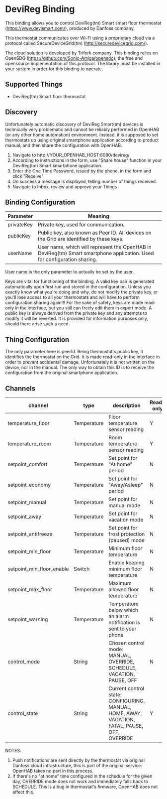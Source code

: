 # DeviReg Binding

This binding allows you to control DeviReg(tm) Smart smart floor thermostat (https://www.devismart.com/), produced by Danfoss company.

This thermostat communicates over Wi-Fi using a proprietary cloud via a protocol called SecureDeviceGrid(tm)
(http://securedevicegrid.com/).

The cloud solution is developed by Trifork company. This binding relies on OpenSDG (https://github.com/Sonic-Amiga/opensdg), the
free and opensource implementation of this protocol. The library must be installed in your system in order for this binding to
operate.

## Supported Things

- DeviReg(tm) Smart floor thermostat

## Discovery

Unfortunately automatic discovery of DeviReg Smart(tm) devices is technically very problematic and cannot be reliably performed in
OpenHAB (or any other home automation) environment. Instead, it is supposed to set thermostats up using original smartphone
application according to product manual; and then share the configuration with OpenHAB.   

1. Navigate to http://YOUR_OPENHAB_HOST:8080/devireg/
2. According to instructions in the form, use "Share house" function in your DeviReg(tm) Smart smartphone application.
3. Enter the One Time Password, issued by the phone, in the form and click "Receive"
4. On success a message is displayed, telling number of things received.
5. Navigate to Inbox, review and approve your Things

## Binding Configuration

| Parameter  | Meaning                                                                                  |
|------------|------------------------------------------------------------------------------------------|
| privateKey | Private key, used for communication.                                                     |
| publicKey  | Public key, also known as Peer ID. All devices on the Grid are identified by these keys. |
| userName   | User name, which will represent the OpenHAB in DeviReg(tm) Smart smartphone application. Used for configuration sharing. |

User name is the only parameter to actually be set by the user.

Keys are vital for functioning of the binding. A valid key pair is generated automatically upon first run and stored in the
configuration. Unless you exactly know what you're doing and why, do not modify the private key, or you'll lose access to all
your thermostats and will have to perform configuration sharing again!!! For the sake of safety, keys are made read-only in the
interface, but you still can freely edit them in expert mode. A public key is always derived from the private key and any attempts
to modify it will be reverted. It is provided for information purposes only, should there arise such a need.

## Thing Configuration

The only parameter here is peerId. Being thermostat's public key, it identifies the thermostat on the Grid. It is made read-only in
the interface in order to prevent accidental damage. Unfortunately it is not written on the device, nor in the manual. The only way
to obtain this ID is to receive the configuration from the original smartphone application.

## Channels

| channel                   | type        | description                                    | Read-only |
|---------------------------|-------------|------------------------------------------------|-----------|
| temperature_floor         | Temperature | Floor temperature sensor reading                      | Y |
| temperature_room          | Temperature | Room temperature sensor reading                       | Y |
| setpoint_comfort          | Temperature | Set point for "At home" period                        | N |
| setpoint_economy          | Temperature | Set point for "Away/Asleep" period                    | N |
| setpoint_manual           | Temperature | Set point for manual mode                             | N |
| setpoint_away             | Temperature | Set point for vacation mode                           | N |
| setpoint_antifreeze       | Temperature | Set point for frost protection (paused) mode          | N |
| setpoint_min_floor        | Temperature | Minimum floor temperature                             | N |
| setpoint_min_floor_enable | Switch      | Enable keeping minimum floor temperature              | N |
| setpoint_max_floor        | Temperature | Maximum allowed floor temperature                     | N |
| setpoint_warning          | Temperature | Temperature below which an alarm notification is sent to your phone  | N |
| control_mode              | String      | Chosen control mode: MANUAL, OVERRIDE, SCHEDULE, VACATION, PAUSE, OFF| N |
| control_state             | String      | Current control state: CONFIGURING, MANUAL, HOME, AWAY, VACATION, FATAL, PAUSE, OFF, OVERRIDE | Y |

NOTES:

1. Push notifications are sent directly by the thermostat via original Danfoss cloud infrastructure,
this is part of the original service. OpenHAB takes no part in this process.
2. If there's no "at home" time configured in the schedule for the given day, OVERRIDE mode does not work and immediately falls
back to SCHEDULE. This is a bug in thermostat's firmware, OpenHAB does not affect this.
